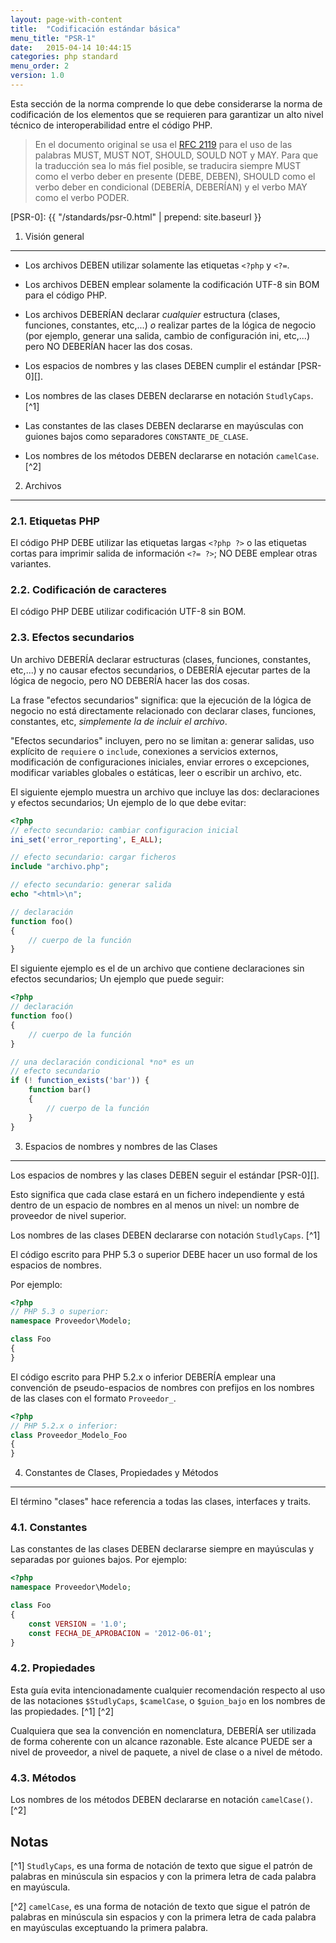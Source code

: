 ```yaml
---
layout: page-with-content
title:  "Codificación estándar básica"
menu_title: "PSR-1"
date:   2015-04-14 10:44:15
categories: php standard
menu_order: 2
version: 1.0
---
```


<div id="toc"></div>

Esta sección de la norma comprende lo que debe considerarse la norma de codificación de los elementos que se requieren para garantizar un alto nivel técnico de interoperabilidad entre el código PHP.

> En el documento original se usa el [RFC 2119][] para el uso de las palabras
MUST, MUST NOT, SHOULD, SOULD NOT y MAY. Para que la traducción sea lo más fiel
posible, se traducira siempre MUST como el verbo deber en presente (DEBE,
DEBEN), SHOULD como el verbo deber en condicional (DEBERÍA, DEBERÍAN) y el verbo
MAY como el verbo PODER.

[RFC 2119]: http://www.ietf.org/rfc/rfc2119.txt
[PSR-0]: {{ "/standards/psr-0.html" | prepend: site.baseurl }}

1. Visión general
----------------------

- Los archivos DEBEN utilizar solamente las etiquetas `<?php` y `<?=`.

- Los archivos DEBEN emplear solamente la codificación UTF-8 sin BOM para el código PHP.

- Los archivos DEBERÍAN declarar *cualquier* estructura (clases, funciones, constantes, etc,...) *o* realizar partes de la lógica de negocio (por ejemplo, generar una salida, cambio de configuración ini, etc,...) pero NO DEBERÍAN hacer las dos cosas.

- Los espacios de nombres y las clases DEBEN cumplir el estándar [PSR-0][].

- Los nombres de las clases DEBEN declararse en notación `StudlyCaps`. [^1]

- Las constantes de las clases DEBEN declararse en mayúsculas con guiones bajos como separadores `CONSTANTE_DE_CLASE`.

- Los nombres de los métodos DEBEN declararse en notación `camelCase`. [^2]

2. Archivos
--------------

### 2.1. Etiquetas PHP

El código PHP DEBE utilizar las etiquetas largas `<?php ?>` o las etiquetas cortas para imprimir salida de información `<?= ?>`; NO DEBE emplear otras variantes.

### 2.2. Codificación de caracteres

El código PHP DEBE utilizar codificación UTF-8 sin BOM.

### 2.3. Efectos secundarios

Un archivo DEBERÍA declarar estructuras (clases, funciones, constantes, etc,...) y no causar efectos secundarios, o DEBERÍA ejecutar partes de la lógica de negocio, pero NO DEBERÍA hacer las dos cosas.

La frase "efectos secundarios" significa: que la ejecución de la lógica de negocio no está directamente relacionado con declarar clases, funciones, constantes, etc, *simplemente la de incluir el archivo*.

"Efectos secundarios" incluyen, pero no se limitan a: generar salidas, uso explícito de `requiere` o `include`, conexiones a servicios externos, modificación de configuraciones iniciales, enviar errores o excepciones, modificar variables globales o estáticas, leer o escribir un archivo, etc.

El siguiente ejemplo muestra un archivo que incluye las dos: declaraciones y efectos secundarios; Un ejemplo de lo que debe evitar:

```php
<?php
// efecto secundario: cambiar configuracion inicial
ini_set('error_reporting', E_ALL);

// efecto secundario: cargar ficheros
include "archivo.php";

// efecto secundario: generar salida
echo "<html>\n";

// declaración
function foo()
{
    // cuerpo de la función
}
```

El siguiente ejemplo es el de un archivo que contiene declaraciones sin efectos secundarios; Un ejemplo que puede seguir:

```php
<?php
// declaración
function foo()
{
    // cuerpo de la función
}

// una declaración condicional *no* es un
// efecto secundario
if (! function_exists('bar')) {
    function bar()
    {
        // cuerpo de la función
    }
}
```

3. Espacios de nombres y nombres de las Clases
----------------------------------------------

Los espacios de nombres y las clases DEBEN seguir el estándar [PSR-0][].

Esto significa que cada clase estará en un fichero independiente y está dentro de un espacio de nombres en al menos un nivel: un nombre de proveedor de nivel superior.

Los nombres de las clases DEBEN declararse con notación `StudlyCaps`. [^1]

El código escrito para PHP 5.3 o superior DEBE hacer un uso formal de los espacios de nombres.

Por ejemplo:

```php
<?php
// PHP 5.3 o superior:
namespace Proveedor\Modelo;

class Foo
{
}
```

El código escrito para PHP 5.2.x o inferior DEBERÍA emplear una convención de pseudo-espacios de nombres con prefijos en los nombres de las clases con el formato `Proveedor_`.

```php
<?php
// PHP 5.2.x o inferior:
class Proveedor_Modelo_Foo
{
}
```

4. Constantes de Clases, Propiedades y Métodos
---------------------------------------------------------------

El término "clases" hace referencia a todas las clases, interfaces y traits.

### 4.1. Constantes

Las constantes de las clases DEBEN declararse siempre en mayúsculas y separadas por guiones bajos. Por ejemplo:

```php
<?php
namespace Proveedor\Modelo;

class Foo
{
    const VERSION = '1.0';
    const FECHA_DE_APROBACION = '2012-06-01';
}
```

### 4.2. Propiedades

Esta guía evita intencionadamente cualquier recomendación respecto al uso de las notaciones `$StudlyCaps`, `$camelCase`, o `$guion_bajo` en los nombres de las propiedades. [^1] [^2]

Cualquiera que sea la convención en nomenclatura, DEBERÍA ser utilizada de forma coherente con un alcance razonable. Este alcance PUEDE ser a nivel de proveedor, a nivel de paquete, a nivel de clase o a nivel de método.

### 4.3. Métodos

Los nombres de los métodos DEBEN declararse en notación `camelCase()`. [^2]

Notas
------

[^1] `StudlyCaps`, es una forma de notación de texto que sigue el patrón de palabras en minúscula sin espacios y con la primera letra de cada palabra en mayúscula.

[^2] `camelCase`, es una forma de notación de texto que sigue el patrón de palabras en minúscula sin espacios y con la primera letra de cada palabra en mayúsculas exceptuando la primera palabra.
